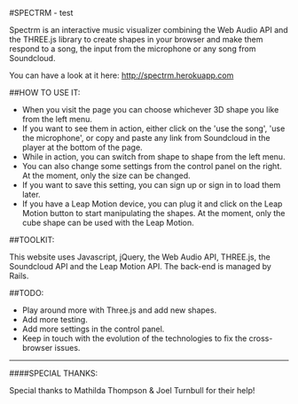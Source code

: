 #SPECTRM - test

Spectrm is an interactive music visualizer combining the Web Audio API and the THREE.js library to create shapes in your browser and make them respond to a song, the input from the microphone or any song from Soundcloud.

You can have a look at it here: http://spectrm.herokuapp.com

##HOW TO USE IT: 

* When you visit the page you can choose whichever 3D shape you like from the left menu.
* If you want to see them in action, either click on the 'use the song', 'use the microphone', or copy and paste any link from Soundcloud in the player at the bottom of the page.
* While in action, you can switch from shape to shape from the left menu.
* You can also change some settings from the control panel on the right. At the moment, only the size can be changed.
* If you want to save this setting, you can sign up or sign in to load them later.
* If you have a Leap Motion device, you can plug it and click on the Leap Motion button to start manipulating the shapes. At the moment, only the cube shape can be used with the Leap Motion.

##TOOLKIT:

This website uses Javascript, jQuery, the Web Audio API, THREE.js, the Soundcloud API and the Leap Motion API.
The back-end is managed by Rails.

##TODO:

* Play around more with Three.js and add new shapes.
* Add more testing.
* Add more settings in the control panel.
* Keep in touch with the evolution of the technologies to fix the cross-browser issues. 

---

####SPECIAL THANKS:

Special thanks to Mathilda Thompson & Joel Turnbull for their help!


